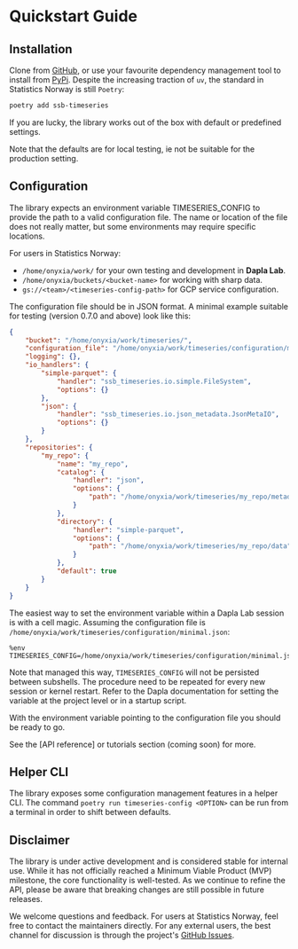 # Quickstart Guide

## Installation

Clone from [GitHub](https://github.com/statisticsnorway/ssb-timeseries/),
or use your favourite dependency management tool to install from [PyPi](https://pypi.org/project/ssb-timeseries/).
Despite the increasing traction of `uv`, the standard in Statistics Norway is still `Poetry`:

```bash
poetry add ssb-timeseries
```


If you are lucky, the library works out of the box with default or predefined settings.

Note that the defaults are for local testing, ie not be suitable for the production setting.

## Configuration

The library expects an environment variable TIMESERIES_CONFIG to provide the path to a valid configuration file.
The name or location of the file does not really matter, but some environments may require specific locations.

For users in Statistics Norway:

- `/home/onyxia/work/` for your own testing and development in **Dapla Lab**.
- `/home/onyxia/buckets/<bucket-name>` for working with sharp data.
- `gs://<team>/<timeseries-config-path>` for GCP service configuration.

The configuration file should be in JSON format.
A minimal example suitable for testing (version 0.7.0 and above) look like this:

```json
{
    "bucket": "/home/onyxia/work/timeseries/",
    "configuration_file": "/home/onyxia/work/timeseries/configuration/minimal.json",
    "logging": {},
    "io_handlers": {
        "simple-parquet": {
            "handler": "ssb_timeseries.io.simple.FileSystem",
            "options": {}
        },
        "json": {
            "handler": "ssb_timeseries.io.json_metadata.JsonMetaIO",
            "options": {}
        }
    },
    "repositories": {
        "my_repo": {
            "name": "my_repo",
            "catalog": {
                "handler": "json",
                "options": {
                    "path": "/home/onyxia/work/timeseries/my_repo/metadata"
                }
            },
            "directory": {
                "handler": "simple-parquet",
                "options": {
                    "path": "/home/onyxia/work/timeseries/my_repo/data"
                }
            },
            "default": true
        }
    }
}
```

The easiest way to set the environment variable within a Dapla Lab session is with a cell magic.
Assuming the configuration file is `/home/onyxia/work/timeseries/configuration/minimal.json`:

```
%env TIMESERIES_CONFIG=/home/onyxia/work/timeseries/configuration/minimal.json
```

Note that managed this way, `TIMESERIES_CONFIG` will not be persisted between subshells.
The procedure need to be repeated for every new session or kernel restart.
Refer to the Dapla documentation for setting the variable at the project level or in a startup script.

With the environment variable pointing to the configuration file you should be ready to go.

See the [API reference] or tutorials section (coming soon) for more.

## Helper CLI

The library exposes some configuration management features in a helper CLI.
The command `poetry run timeseries-config <OPTION>` can be run from a terminal in order to shift between defaults.

## Disclaimer

The library is under active development and is considered stable for internal use.
While it has not officially reached a Minimum Viable Product (MVP) milestone, the core functionality is well-tested.
As we continue to refine the API, please be aware that breaking changes are still possible in future releases.

We welcome questions and feedback.
For users at Statistics Norway, feel free to contact the maintainers directly.
For any external users, the best channel for discussion is through the project's [GitHub Issues](https://github.com/statisticsnorway/ssb-timeseries/issues).
